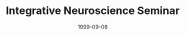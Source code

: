 ---
title: "Integrative Neuroscience Seminar"
project_id: 
date: 1999-09-06
conference_id: ""
presenters:
   - peter_bandettini
summary: "Integrative Neuroscience Seminar, Building 49, NIH"
file: /assets/presentations/
filename: 
layout: presentation
---